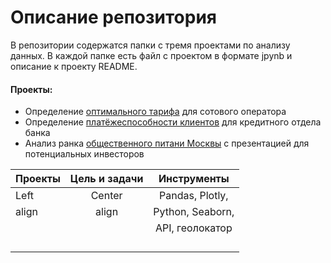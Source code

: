 # Описание репозитория
В репозитории содержатся папки с тремя проектами по анализу данных. В каждой папке есть файл с проектом в формате jpynb и описание  к проекту README. 

#### Проекты:

- Определение [оптимального тарифа](https://github.com/nilnovikov/projects/tree/main/проект%20оптимальный%20тариф) для сотового оператора
- Определение [платёжеспособности клиентов](https://github.com/nilnovikov/projects/tree/main/проект%20платёжеспособность) для кредитного отдела банка
- Анализ ранка [общественного питани Москвы](https://github.com/nilnovikov/projects/tree/main/проект%20по%20общепиту%20Москвы) с презентацией для потенциальных инвесторов

Проекты                    | Цель и задачи | Инструменты
:------------------------- | :-----------: | :-----------------:
Left                       | Center        | Pandas, Plotly, 
align                      | align         | Python, Seaborn,
                           |               | API, геолокатор
                           |
                           |
                           |
                           |
